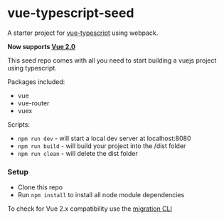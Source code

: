 # vue-typescript-seed
A starter project for [vue-typescript](https://github.com/itsFrank/vue-typescript) using webpack.

**Now supports [Vue 2.0](https://vuejs.org/guide/)**

This seed repo comes with all you need to start building a vuejs project using typescript.

Packages included:
- vue
- vue-router
- vuex

Scripts:

- `npm run dev` - will start a local dev server at localhost:8080
- `npm run build` - will build your project into the /dist folder
- `npm run clean` - will delete the dist folder

### Setup

- Clone this repo
- Run `npm install` to install all node module dependencies

To check for Vue 2.x compatibility use the [migration CLI](https://github.com/vuejs/vue-migration-helper)
